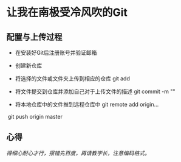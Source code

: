 # 让我在南极受冷风吹的Git

##  配置与上传过程 

* 在安装好Git后注册账号并验证邮箱

* 创建新仓库

* 将选择的文件或文件夹上传到相应的仓库 git add

* 将文件提交到仓库并添加自己对于上传文件的描述 git commit -m ""

* 将本地仓库中的文件推到远程仓库中 git remote add origin...

​       git push origin master





## 心得

*得细心耐心才行，报错先百度，再请教学长，注意编码格式。* 

